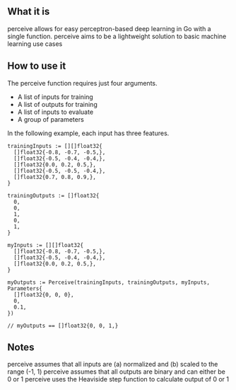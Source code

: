 ## What it is
perceive allows for easy perceptron-based deep learning in Go with a single function. perceive aims to be a lightweight solution to basic machine learning use cases

## How to use it
The perceive function requires just four arguments.
- A list of inputs for training
- A list of outputs for training
- A list of inputs to evaluate
- A group of parameters

In the following example, each input has three features.
```
trainingInputs := [][]float32{
  []float32{-0.8, -0.7, -0.5,},
  []float32{-0.5, -0.4, -0.4,},
  []float32{0.0, 0.2, 0.5,},
  []float32{-0.5, -0.5, -0.4,},
  []float32{0.7, 0.8, 0.9,},
}

trainingOutputs := []float32{
  0,
  0,
  1,
  0,
  1,
}

myInputs := [][]float32{
  []float32{-0.8, -0.7, -0.5,},
  []float32{-0.5, -0.4, -0.4,},
  []float32{0.0, 0.2, 0.5,},
}

myOutputs := Perceive(trainingInputs, trainingOutputs, myInputs, Parameters{
  []float32{0, 0, 0},
  0,
  0.1,
})

// myOutputs == []float32{0, 0, 1,}
```

## Notes
perceive assumes that all inputs are (a) normalized and (b) scaled to the range (-1, 1)
perceive assumes that all outputs are binary and can either be 0 or 1
perceive uses the Heaviside step function to calculate output of 0 or 1
